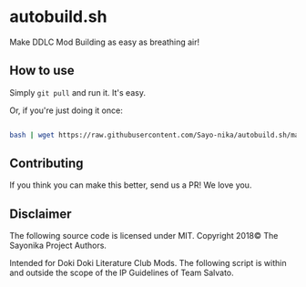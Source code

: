 # autobuild.sh
Make DDLC Mod Building as easy as breathing air!

## How to use

Simply `git pull` and run it. It's easy.

Or, if you're just doing it once:

```sh

bash | wget https://raw.githubusercontent.com/Sayo-nika/autobuild.sh/master/autobuild.sh
````

## Contributing

If you think you can make this better, send us a PR! We love you.

## Disclaimer

The following source code is licensed under MIT. Copyright 2018&copy; The Sayonika Project Authors. 

Intended for Doki Doki Literature Club Mods. The following script is within and outside the scope of the IP Guidelines of Team
Salvato. 

